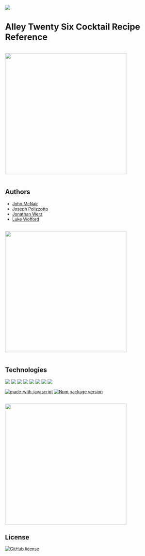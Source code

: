 <img src="https://images.squarespace-cdn.com/content/v1/578d380ed1758ea279dff7ad/1470955349442-O34E4WM5KSY1H4UEAEFP/alleywebwhite.png?format=1500w">

# Alley Twenty Six Cocktail Recipe Reference

<br>
<img src="https://images.squarespace-cdn.com/content/v1/578d380ed1758ea279dff7ad/1475675641861-GKYXT0SD0LFJULWRM8I8/Alley26_DurhamNative-0041-X3.jpg?format=2500w" width="400">
<br>
<br>

## Authors

- [John McNair](https://github.com/mcnairjm)
- [Joseph Polizzotto](https://github.com/polizoto)
- [Jonathan Werz](https://github.com/jdwerz83)
- [Luke Wofford](https://github.com/woffordlm)

<br>
<img src="https://images.squarespace-cdn.com/content/v1/578d380ed1758ea279dff7ad/1472153427824-EYWTN45ZPDPFYAF77JMU/Alley26_DurhamNative-0039.jpg?format=2500w" width="400">
<br>
<br>

## Technologies

<img src="https://img.shields.io/badge/HTML-239120?style=for-the-badge&logo=html5&logoColor=white">
<img src="https://img.shields.io/badge/CSS-239120?&style=for-the-badge&logo=css3&logoColor=white">
<img src="https://img.shields.io/badge/Node.js-43853D?style=for-the-badge&logo=node.js&logoColor=white">
<img src="https://img.shields.io/badge/Express.js-404D59?style=for-the-badge">
<img src="https://img.shields.io/badge/Bootstrap-563D7C?style=for-the-badge&logo=bootstrap&logoColor=white">
<img src="https://img.shields.io/badge/MySQL-00000F?style=for-the-badge&logo=mysql&logoColor=white">
<img src="https://img.shields.io/badge/Heroku-430098?style=for-the-badge&logo=heroku&logoColor=white">
<img src="https://img.shields.io/badge/Made%20for-VSCode-1f425f.svg">


[![made-with-javascript](https://img.shields.io/badge/Made%20with-JavaScript-1f425f.svg)](https://www.javascript.com)
[![Npm package version](https://badgen.net/npm/v/express)](https://npmjs.com/package/express)

<br>
<img src="https://images.squarespace-cdn.com/content/v1/578d380ed1758ea279dff7ad/1471622354369-TM1NWOBFIIUQT3S09M7T/COCKTAILAD.jpg?format=2500w" width="400">
<br>

## License

[![GitHub license](https://img.shields.io/github/license/Naereen/StrapDown.js.svg)](https://github.com/Naereen/StrapDown.js/blob/master/LICENSE)